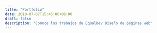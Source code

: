 ```yaml
---
title: "Portfolio"
date: 2018-07-07T15:45:06+06:00
draft: false
description: "Conoce los trabajos de EqualDev Diseño de páginas web"
---
```

